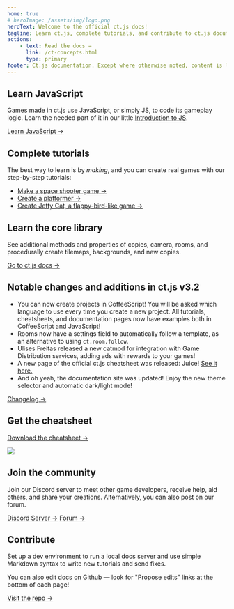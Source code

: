 ```yaml
---
home: true
# heroImage: /assets/img/logo.png
heroText: Welcome to the official ct.js docs!
tagline: Learn ct.js, complete tutorials, and contribute to ct.js documentation
actions:
    - text: Read the docs →
      link: /ct-concepts.html
      type: primary
footer: Ct.js documentation. Except where otherwise noted, content is licensed under a Creative Commons Attribution 4.0 International License.
---
```

<div class="feature-panel">
    <div class="features">
        <div class="feature" style="flex-basis: 33%">
            <h2>Learn JavaScript</h2>
            <p>Games made in ct.js use JavaScript, or simply JS, to code its gameplay logic. Learn the needed part of it in our little <a href="/learn-js/jsintro_pt1.html">Introduction to JS</a>.</p>
            <a href="/learn-js/jsintro_pt1.html" class="action-button">Learn JavaScript →</a>
        </div>
        <div class="feature" style="flex-basis: 33%">
            <h2>Complete tutorials</h2>
            <p>The best way to learn is by <i>making</i>, and you can create real games with our step-by-step tutorials:</p>
            <ul>
                <li><a href="/tutorials/making-games-shooter.html">Make a space shooter game →</a></li>
                <li><a href="/tutorials/making-games-platformer.html">Create a platformer →</a></li>
                <li><a href="/tutorials/making-games-jettycat.html">Create Jetty Cat, a flappy-bird-like game →</a></li>
            </ul>
        </div>
        <div class="feature" style="flex-basis: 33%">
            <h2>Learn the core library</h2>
            <p>See additional methods and properties of copies, camera, rooms, and procedurally create tilemaps, backgrounds, and new copies.</p>
            <a href="/ct-concepts.html" class="action-button">Go to ct.js docs →</a>
        </div>
        <div class="feature" style="flex-basis: 65%;">
            <h2>Notable changes and additions in ct.js v3.2</h2>
            <ul>
                <li>You can now create projects in CoffeeScript! You will be asked which language to use every time you create a new project. All tutorials, cheatsheets, and documentation pages now have examples both in CoffeeScript and JavaScript!</li>
                <li>Rooms now have a settings field to automatically follow a template, as an alternative to using <code>ct.room.follow</code>.</li>
                <li>Ulises Freitas released a new catmod for integration with Game Distribution services, adding ads with rewards to your games!</li>
                <li>A new page of the official ct.js cheatsheet was released: Juice! <a href="https://comigo.itch.io/ct-cheat-sheet" target="_blank">See it here.</a></li>
                <li>And oh yeah, the documentation site was updated! Enjoy the new theme selector and automatic dark/light mode!</li>
            </ul>
            <a href="https://ctjs.rocks/changelog/" target="_blank">Changelog →</a>
        </div>
        <div class="feature" style="flex-basis: 35%;">
            <h2>Get the cheatsheet</h2>
            <a class="action-button" target="_blank" href="https://comigo.itch.io/ct-cheat-sheet">Download the cheatsheet →</a>
            <p></p>
            <img src="/assets/img/CheatsheetThumbnail.png">
        </div>
        <div class="feature" style="flex-basis: 50%;">
            <h2>Join the community</h2>
            <p>Join our Discord server to meet other game developers, receive help, aid others, and share your creations. Alternatively, you can also post on our forum.</p>
            <a class="action-button" target="_blank" href="https://discord.gg/CggbPkb">Discord Server →</a>
            <a class="action-button" target="_blank" href="https://comigo.itch.io/ct/community">Forum →</a>
        </div>
        <div class="feature"  style="flex-basis: 50%;">
            <h2>Contribute</h2>
            <p>Set up a dev environment to run a local docs server and use simple Markdown syntax to write new tutorials and send fixes.</p>
            <p>You can also edit docs on Github — look for "Propose edits" links at the bottom of each page!</p>
            <a class="action-button" target="_blank" href="https://github.com/ct-js/docs.ctjs.rocks">Visit the repo →</a>
        </div>
    </div>
</div>